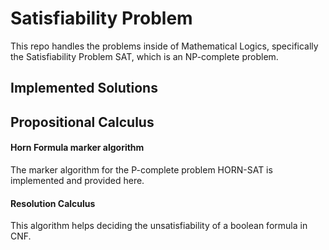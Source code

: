 # Satisfiability Problem

This repo handles the problems inside of Mathematical Logics, specifically the Satisfiability Problem SAT, which is an NP-complete problem.

## Implemented Solutions

## Propositional Calculus

#### Horn Formula marker algorithm

The marker algorithm for the P-complete problem HORN-SAT is implemented and provided here.

#### Resolution Calculus

This algorithm helps deciding the unsatisfiability of a boolean formula in CNF.

